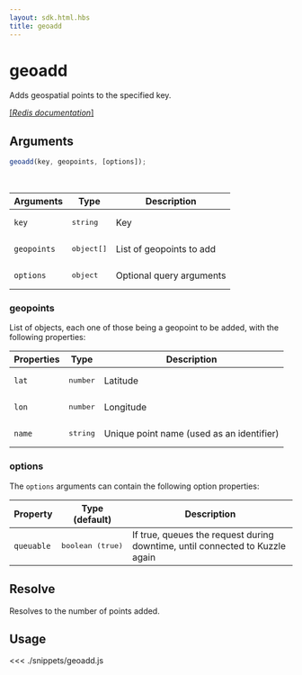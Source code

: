 ```yaml
---
layout: sdk.html.hbs
title: geoadd
---
```


# geoadd

Adds geospatial points to the specified key.

[[_Redis documentation_]](https://redis.io/commands/geoadd)

## Arguments

```js
geoadd(key, geopoints, [options]);
```

<br/>

| Arguments   | Type                | Description              |
| ----------- | ------------------- | ------------------------ |
| `key`       | <pre>string</pre>   | Key                      |
| `geopoints` | <pre>object[]</pre> | List of geopoints to add |
| `options`   | <pre>object</pre>   | Optional query arguments |

### geopoints

List of objects, each one of those being a geopoint to be added, with the following properties:

| Properties | Type              | Description                               |
| ---------- | ----------------- | ----------------------------------------- |
| `lat`      | <pre>number</pre> | Latitude                                  |
| `lon`      | <pre>number</pre> | Longitude                                 |
| `name`     | <pre>string</pre> | Unique point name (used as an identifier) |

### options

The `options` arguments can contain the following option properties:

| Property   | Type (default)            | Description                                                                  |
| ---------- | ------------------------- | ---------------------------------------------------------------------------- |
| `queuable` | <pre>boolean (true)</pre> | If true, queues the request during downtime, until connected to Kuzzle again |

## Resolve

Resolves to the number of points added.

## Usage

<<< ./snippets/geoadd.js
